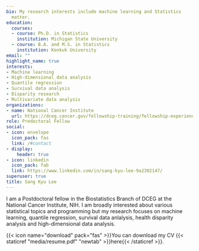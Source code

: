 ```yaml
---
bio: My research interests include machine learning and Statistics
  matter.
education:
  courses:
  - course: Ph.D. in Statistics
    institution: Michigan State University
  - course: B.A. and M.S. in Statistics
    institution: Konkuk University
email: ""
highlight_name: true
interests:
- Machine learning
- High-dimensional data analysis
- Quantile regression
- Survival data analysis
- Disparity research
- Multivariate data analysis
organizations:
- name: National Cancer Institute
  url: https://dceg.cancer.gov/fellowship-training/fellowship-experience/meet-fellows/bb/lee-sang-kyu
role: Predoctoral Fellow
social:
- icon: envelope
  icon_pack: fas
  link: /#contact
- display:
    header: true
- icon: linkedin
  icon_pack: fab
  link: https://www.linkedin.com/in/sang-kyu-lee-9a2302147/
superuser: true
title: Sang Kyu Lee
---
```


I am a Postdoctoral fellow in the Biostatistics Branch of DCEG at the National Cancer Institute, NIH. I am broadly interested about various statistical topics and programming but my research focuses on machine learning, quantile regression, survival data anlalysis, health disparity analysis and high-dimensional data analysis. 


{{< icon name="download" pack="fas" >}}You can download my CV {{< staticref "media/resume.pdf" "newtab" >}}here{{< /staticref >}}.
